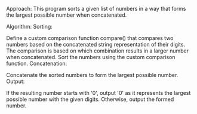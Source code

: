 Approach:
This program sorts a given list of numbers in a way that forms the largest possible number when concatenated.

Algorithm:
Sorting:

Define a custom comparison function compare() that compares two numbers based on the concatenated string representation of their digits. The comparison is based on which combination results in a larger number when concatenated.
Sort the numbers using the custom comparison function.
Concatenation:

Concatenate the sorted numbers to form the largest possible number.
Output:

If the resulting number starts with '0', output '0' as it represents the largest possible number with the given digits.
Otherwise, output the formed number.